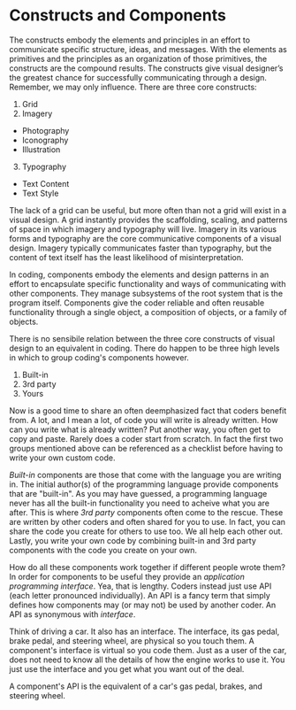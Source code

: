 # Constructs and Components

The constructs embody the elements and principles in an effort to communicate specific structure, ideas, and messages. With the elements as primitives and the principles as an organization of those primitives, the constructs are the compound results. The constructs give visual designer’s the greatest chance for successfully communicating through a design. Remember, we may only influence. There are three core constructs:

1. Grid
2. Imagery
  - Photography
  - Iconography
  - Illustration
3. Typography
  - Text Content
  - Text Style

The lack of a grid can be useful, but more often than not a grid will exist in a visual design. A grid instantly provides the scaffolding, scaling, and patterns of space in which imagery and typography will live. Imagery in its various forms and typography are the core communicative components of a visual design. Imagery typically communicates faster than typography, but the content of text itself has the least likelihood of misinterpretation.

In coding, components embody the elements and design patterns in an effort to encapsulate specific functionality and ways of communicating with other components. They manage subsystems of the root system that is the program itself. Components give the coder reliable and often reusable functionality through a single object, a composition of objects, or a family of objects.

There is no sensibile relation between the three core constructs of visual design to an equivalent in coding. There do happen to be three high levels in which to group coding's components however.

1. Built-in
2. 3rd party
3. Yours

Now is a good time to share an often deemphasized fact that coders benefit from. A lot, and I mean a lot, of code you will write is already written. How can you write what is already written? Put another way, you often get to copy and paste. Rarely does a coder start from scratch. In fact the first two groups mentioned above can be referenced as a checklist before having to write your own custom code.

*Built-in* components are those that come with the language you are writing in. The initial author(s) of the programming language provide components that are "built-in". As you may have guessed, a programming language never has all the built-in functionality you need to acheive what you are after. This is where *3rd party* components often come to the rescue. These are written by other coders and often shared for you to use. In fact, you can share the code you create for others to use too. We all help each other out. Lastly, you write your own code by combining built-in and 3rd party components with the code you create on your own.

How do all these components work together if different people wrote them? In order for components to be useful they provide an *application programming interface*. Yea, that is lengthy. Coders instead just use API (each letter pronounced individually). An API is a fancy term that simply defines how components may (or may not) be used by another coder. An API as synonymous with *interface*. 

Think of driving a car. It also has an interface. The interface, its gas pedal, brake pedal, and steering wheel, are physical so you touch them. A component's interface is virtual so you code them. Just as a user of the car, does not need to know all the details of how the engine works to use it. You just use the interface and you get what you want out of the deal.

A component's API is the equivalent of a car's gas pedal, brakes, and steering wheel.

